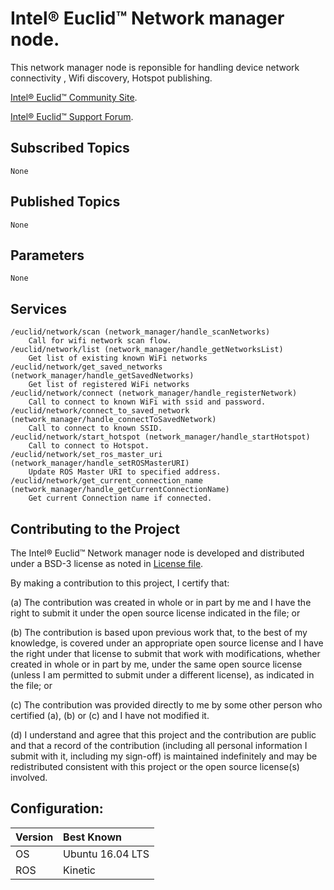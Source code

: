 # Intel&reg; Euclid&trade; Network manager node.

This network manager node is reponsible for handling device network connectivity , Wifi discovery, Hotspot publishing.

[Intel® Euclid™ Community Site](http://www.euclidcommunity.intel.com).

[Intel® Euclid™ Support Forum](http://www.intel.com/content/www/us/en/support/emerging-technologies/intel-euclid-development-kit.html).

## Subscribed Topics

    None

## Published Topics
    None    
		
## Parameters
    None
		
## Services
 
    /euclid/network/scan (network_manager/handle_scanNetworks)
        Call for wifi network scan flow.
    /euclid/network/list (network_manager/handle_getNetworksList)
        Get list of existing known WiFi networks
    /euclid/network/get_saved_networks (network_manager/handle_getSavedNetworks)
        Get list of registered WiFi networks
    /euclid/network/connect (network_manager/handle_registerNetwork)
        Call to connect to known WiFi with ssid and password.
    /euclid/network/connect_to_saved_network (network_manager/handle_connectToSavedNetwork)
        Call to connect to known SSID.
    /euclid/network/start_hotspot (network_manager/handle_startHotspot)
        Call to connect to Hotspot.        
    /euclid/network/set_ros_master_uri (network_manager/handle_setROSMasterURI)
        Update ROS Master URI to specified address.
    /euclid/network/get_current_connection_name (network_manager/handle_getCurrentConnectionName)
        Get current Connection name if connected.
    
    
## Contributing to the Project

The Intel&reg; Euclid&trade; Network manager node is developed and distributed under
a BSD-3 license as noted in [License file](LICENSE).

By making a contribution to this project, I certify that:

(a) The contribution was created in whole or in part by me and I
have the right to submit it under the open source license
indicated in the file; or

(b) The contribution is based upon previous work that, to the best
of my knowledge, is covered under an appropriate open source
license and I have the right under that license to submit that
work with modifications, whether created in whole or in part
by me, under the same open source license (unless I am
permitted to submit under a different license), as indicated
in the file; or

(c) The contribution was provided directly to me by some other
person who certified (a), (b) or (c) and I have not modified
it.

(d) I understand and agree that this project and the contribution
are public and that a record of the contribution (including all
personal information I submit with it, including my sign-off) is
maintained indefinitely and may be redistributed consistent with
this project or the open source license(s) involved.

## Configuration:

| Version        | Best Known           |
|:-------------- |:---------------------|
| OS             | Ubuntu 16.04 LTS     |
| ROS            | Kinetic              |
